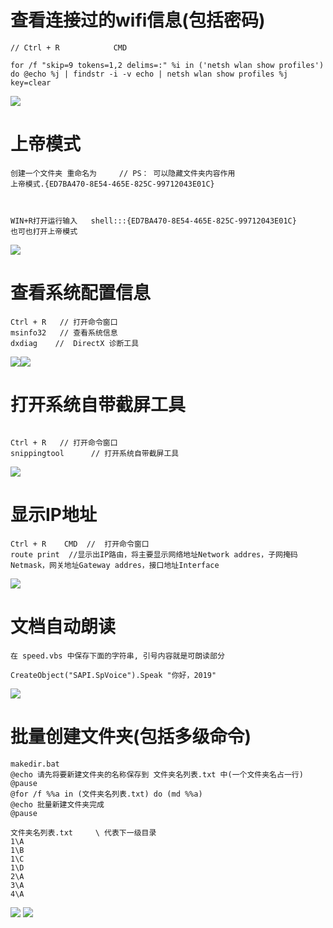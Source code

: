 # 查看连接过的wifi信息(包括密码)

```
// Ctrl + R            CMD       
 
for /f "skip=9 tokens=1,2 delims=:" %i in ('netsh wlan show profiles') do @echo %j | findstr -i -v echo | netsh wlan show profiles %j key=clear

```

<img src="//../zimage/system/windows/02_tip/wifi.jpg">



# 上帝模式

```
创建一个文件夹 重命名为     // PS： 可以隐藏文件夹内容作用
上帝模式.{ED7BA470-8E54-465E-825C-99712043E01C}



WIN+R打开运行输入   shell:::{ED7BA470-8E54-465E-825C-99712043E01C}     也可也打开上帝模式
```
<img src="//../zimage/system/windows/02_tip/godmode.jpg">



# 查看系统配置信息
```
Ctrl + R   // 打开命令窗口
msinfo32   // 查看系统信息
dxdiag    //  DirectX 诊断工具

```
<img src="//../zimage/system/windows/02_tip/systeminfo.jpg"><img src="//../zimage/system/windows/02_tip/diag.jpg">


# 打开系统自带截屏工具

```

Ctrl + R   // 打开命令窗口
snippingtool      // 打开系统自带截屏工具

```
<img src="//../zimage/system/windows/02_tip/snippingtool.jpg">


# 显示IP地址
```
Ctrl + R    CMD  //  打开命令窗口
route print  //显示出IP路由，将主要显示网络地址Network addres，子网掩码Netmask，网关地址Gateway addres，接口地址Interface

```
<img src="//../zimage/system/windows/02_tip/route.jpg">

# 文档自动朗读
```
在 speed.vbs 中保存下面的字符串, 引号内容就是可朗读部分

CreateObject("SAPI.SpVoice").Speak "你好，2019"   
```
<img src="//../zimage/system/windows/02_tip/speed.jpg">


# 批量创建文件夹(包括多级命令)

```
makedir.bat
@echo 请先将要新建文件夹的名称保存到 文件夹名列表.txt 中(一个文件夹名占一行)
@pause
@for /f %%a in (文件夹名列表.txt) do (md %%a)
@echo 批量新建文件夹完成
@pause

```

```
文件夹名列表.txt     \ 代表下一级目录
1\A
1\B
1\C
1\D
2\A
3\A
4\A

```
<img src="//../zimage/system/windows/02_tip/createdir.jpg">
<img src="//../zimage/system/windows/02_tip/createdir1.jpg">


